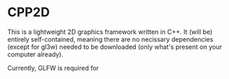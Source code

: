 # CPP2D
This is a lightweight 2D graphics framework written in C++. It (will be) entirely self-contained, meaning there are no necissary dependencies (except for gl3w) needed to be downloaded (only what's present on your computer already).

Currently, GLFW is required for 